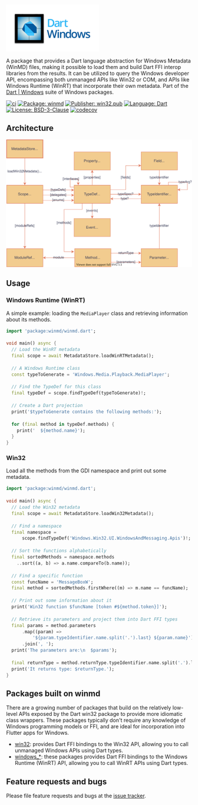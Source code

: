 <img src="https://raw.githubusercontent.com/dart-windows/.github/main/assets/dart-windows-card.png" width="50%" height="50%">

A package that provides a Dart language abstraction for Windows Metadata (WinMD)
files, making it possible to load them and build Dart FFI interop libraries from
the results.
It can be utilized to query the Windows developer API, encompassing both
unmanaged APIs like Win32 or COM, and APIs like Windows Runtime (WinRT) that
incorporate their own metadata.
Part of the [Dart | Windows][dart_windows_link] suite of Windows packages.

[![ci][ci_badge]][ci_link]
[![Package: winmd][package_badge]][package_link]
[![Publisher: win32.pub][publisher_badge]][publisher_link]
[![Language: Dart][language_badge]][language_link]
[![License: BSD-3-Clause][license_badge]][license_link]
[![codecov][codecov_badge_link]][codecov_link]

## Architecture

![Architecture diagram][architecture_diagram_link]

## Usage

### Windows Runtime (WinRT)

A simple example: loading the `MediaPlayer` class and retrieving information
about its methods.

```dart
import 'package:winmd/winmd.dart';

void main() async {
  // Load the WinRT metadata
  final scope = await MetadataStore.loadWinRTMetadata();

  // A Windows Runtime class
  const typeToGenerate = 'Windows.Media.Playback.MediaPlayer';

  // Find the TypeDef for this class
  final typeDef = scope.findTypeDef(typeToGenerate)!;

  // Create a Dart projection
  print('$typeToGenerate contains the following methods:');

  for (final method in typeDef.methods) {
    print('  ${method.name}');
  }
}
```

### Win32

Load all the methods from the GDI namespace and print out some metadata.

```dart
import 'package:winmd/winmd.dart';

void main() async {
  // Load the Win32 metadata
  final scope = await MetadataStore.loadWin32Metadata();

  // Find a namespace
  final namespace =
      scope.findTypeDef('Windows.Win32.UI.WindowsAndMessaging.Apis')!;

  // Sort the functions alphabetically
  final sortedMethods = namespace.methods
    ..sort((a, b) => a.name.compareTo(b.name));

  // Find a specific function
  const funcName = 'MessageBoxW';
  final method = sortedMethods.firstWhere((m) => m.name == funcName);

  // Print out some information about it
  print('Win32 function $funcName [token #${method.token}]');

  // Retrieve its parameters and project them into Dart FFI types
  final params = method.parameters
      .map((param) =>
          '${param.typeIdentifier.name.split('.').last} ${param.name}')
      .join(', ');
  print('The parameters are:\n  $params');

  final returnType = method.returnType.typeIdentifier.name.split('.').last;
  print('It returns type: $returnType.');
}
```

## Packages built on winmd

There are a growing number of packages that build on the relatively low-level
APIs exposed by the Dart win32 package to provide more idiomatic class wrappers.
These packages typically don't require any knowledge of Windows programming
models or FFI, and are ideal for incorporation into Flutter apps for Windows.

* [win32](https://pub.dev/packages/win32): provides Dart FFI bindings to the
  Win32 API, allowing you to call unmanaged Windows APIs using Dart types.
* [windows_*](https://pub.dev/packages?q=publisher%3Awin32.pub+topic%3Awinrt):
  these packages provides Dart FFI bindings to the Windows Runtime (WinRT) API,
  allowing you to call WinRT APIs using Dart types.

## Feature requests and bugs

Please file feature requests and bugs at the
[issue tracker][issue_tracker_link].

[architecture_diagram_link]: https://github.com/dart-windows/winmd/blob/main/metadata.drawio.svg?raw=true
[ci_badge]: https://github.com/dart-windows/winmd/actions/workflows/dart.yml/badge.svg
[ci_link]: https://github.com/dart-windows/winmd/actions/workflows/dart.yml
[codecov_badge_link]: https://codecov.io/gh/dart-windows/winmd/branch/main/graph/badge.svg?token=1ouz1Jr9nW
[codecov_link]: https://codecov.io/gh/dart-windows/winmd
[dart_windows_link]: https://github.com/dart-windows
[issue_tracker_link]: https://github.com/dart-windows/winmd/issues
[language_badge]: https://img.shields.io/badge/language-Dart-blue.svg
[language_link]: https://dart.dev
[license_badge]: https://img.shields.io/github/license/dart-windows/winmd?color=blue
[license_link]: https://opensource.org/licenses/BSD-3-Clause
[package_badge]: https://img.shields.io/pub/v/winmd.svg
[package_link]: https://pub.dev/packages/winmd
[publisher_badge]: https://img.shields.io/pub/publisher/winmd.svg
[publisher_link]: https://pub.dev/publishers/win32.pub
